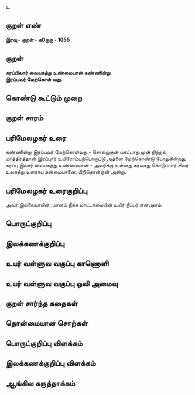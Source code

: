 உ

## குறள் எண் 

**இரவு - குறள் - க0ருரு - 1055**

## குறள் 

**கரப்பிலார் வையகத்து உண்மையான் கண்ணின்று  
இரப்பவர் மேற்கொள் வது.** 

## கொண்டு கூட்டும் முறை


## குறள் சாரம் 


## பரிமேலழகர் உரை

கண்ணின்று இரப்பவர் மேற்கொள்வது - சொல்லுதன் மாட்டாது முன் நிற்றல் மாத்திரத்தான் இரப்பார் உயிரோம்பற்பொருட்டு அதனை மேற்கொண்டு போதுகின்றது; கரப்பு இலார் வையகத்து உண்மையான் - அவர்க்கு உள்ளது கரவாது கொடுப்பார் சிலர் உலகத்து உளராய தன்மையானே, பிறிதொன்றான் அன்று.

## பரிமேலழகர் உரைகுறிப்பு   

அவர் இல்லையாயின், மானம் நீக்க மாட்டாமையின் உயிர் நீப்பர் என்பதாம்.

## பொருட்குறிப்பு 


## இலக்கணக்குறிப்பு  


## உயர் வள்ளுவ வகுப்பு காணொளி


## உயர் வள்ளுவ வகுப்பு ஒலி அமைவு 

 
## குறள் சார்ந்த கதைகள் 


## தொன்மையான சொற்கள்


## பொருட்குறிப்பு விளக்கம்


## இலக்கணக்குறிப்பு விளக்கம்


## ஆங்கில கருத்தாக்கம் 


